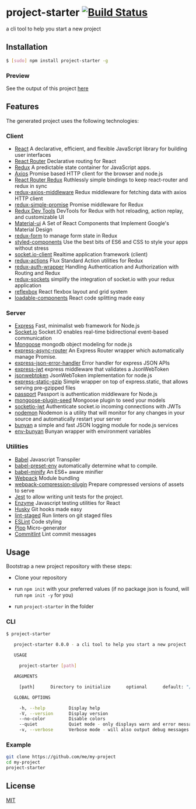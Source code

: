 # project-starter [![Build Status](https://travis-ci.org/noamokman/project-starter.svg?branch=master)](https://travis-ci.org/noamokman/project-starter)
a cli tool to help you start a new project

## Installation
``` bash
$ [sudo] npm install project-starter -g
```

### Preview
See the output of this project [here](https://github.com/noamokman/project-starter-sample)

## Features
The generated project uses the following technologies:

### Client
* [React](https://github.com/facebook/react) A declarative, efficient, and flexible JavaScript library for building user interfaces
* [React Router](https://github.com/rackt/react-router) Declarative routing for React
* [Redux](http://redux.js.org/) A predictable state container for JavaScript apps.
* [Axios](https://github.com/mzabriskie/axios) Promise based HTTP client for the browser and node.js
* [React Router Redux](https://github.com/reactjs/react-router-redux) Ruthlessly simple bindings to keep react-router and redux in sync
* [redux-axios-middleware](https://github.com/svrcekmichal/redux-axios-middleware) Redux middleware for fetching data with axios HTTP client
* [redux-simple-promise](https://github.com/alanrubin/redux-simple-promise) Promise middleware for Redux
* [Redux Dev Tools](https://github.com/gaearon/redux-devtools) DevTools for Redux with hot reloading, action replay, and customizable UI
* [Material-ui](http://www.material-ui.com) A Set of React Components that Implement Google's Material Design
* [redux-form](https://github.com/erikras/redux-form) to manage form state in Redux
* [styled-components](https://www.styled-components.com/) Use the best bits of ES6 and CSS to style your apps without stress
* [socket.io-client](https://github.com/socketio/socket.io-client) Realtime application framework (client)
* [redux-actions](https://github.com/reduxactions/redux-actions) Flux Standard Action utilities for Redux
* [redux-auth-wrapper](https://github.com/mjrussell/redux-auth-wrapper) Handling Authentication and Authorization with Routing and Redux
* [redux-sockets](https://github.com/SharonGrossman/redux-sockets) simplify the integration of socket.io with your redux application
* [reflexbox](https://github.com/jxnblk/reflexbox) React flexbox layout and grid system
* [loadable-components](https://github.com/smooth-code/loadable-components) React code splitting made easy

### Server
* [Express](http://expressjs.com) Fast, minimalist web framework for Node.js
* [Socket.io](https://socket.io/) Socket.IO enables real-time bidirectional event-based communication
* [Mongoose](http://mongoosejs.com/) mongodb object modeling for node.js
* [express-async-router](https://github.com/spatools/express-async-router) An Express Router wrapper which automatically manage Promise.
* [express-json-error-handler](https://github.com/noamokman/express-json-error-handler) Error handler for express JSON APIs
* [express-jwt](https://github.com/auth0/express-jwt) express middleware that validates a JsonWebToken
* [jsonwebtoken](https://github.com/auth0/node-jsonwebtoken) JsonWebToken implementation for node.js
* [express-static-gzip](https://github.com/tkoenig89/express-static-gzip) Simple wrapper on top of express.static, that allows serving pre-gzipped files
* [passport](http://passportjs.org/) Passport is authentication middleware for Node.js
* [mongoose-plugin-seed](https://github.com/omrilitov/mongoose-plugin-seed) Mongoose plugin to seed your models
* [socketio-jwt](https://github.com/auth0/socketio-jwt) Authenticate socket.io incoming connections with JWTs
* [nodemon](https://nodemon.io/) Nodemon is a utility that will monitor for any changes in your source and automatically restart your server
* [bunyan](https://github.com/trentm/node-bunyan) a simple and fast JSON logging module for node.js services
* [env-bunyan](https://github.com/SharonGrossman/env-bunyan) Bunyan wrapper with environment variables

### Utilities
* [Babel](http://babeljs.io) Javascript Transpiler
* [babel-preset-env](https://github.com/babel/babel-preset-env) automatically determine what to compile.
* [babel-minify](https://github.com/babel/minify) An ES6+ aware minifier
* [Webpack](http://webpack.github.io) Module bundling
* [webpack-compression-plugin](https://github.com/webpack-contrib/compression-webpack-plugin) Prepare compressed versions of assets to serve
* [Jest](https://facebook.github.io/jest/) to allow writing unit tests for the project.
* [Enzyme](https://github.com/airbnb/enzyme) Javascript testing utilities for React
* [Husky](https://github.com/typicode/husky) Git hooks made easy
* [lint-staged](https://github.com/okonet/lint-staged) Run linters on git staged files
* [ESLint](http://eslint.org) Code styling
* [Plop](https://github.com/amwmedia/plop) Micro-generator
* [Commitlint](https://github.com/marionebl/commitlint) Lint commit messages

## Usage

Bootstrap a new project repository with these steps:

* Clone your repository

* run `npm init` with your preferred values (if no package json is found, will run `npm init -y` for you)

* run `project-starter` in the folder

### CLI
``` bash
$ project-starter

   project-starter 0.0.0 - a cli tool to help you start a new project
     
   USAGE

     project-starter [path]

   ARGUMENTS

     [path]      Directory to initialize      optional      default: "/path/to/cwd"

   GLOBAL OPTIONS

     -h, --help         Display help                                      
     -V, --version      Display version                                   
     --no-color         Disable colors                                    
     --quiet            Quiet mode - only displays warn and error messages
     -v, --verbose      Verbose mode - will also output debug messages    
```

### Example
``` bash
git clone https://github.com/me/my-project
cd my-project
project-starter
```

## License

[MIT](LICENSE)